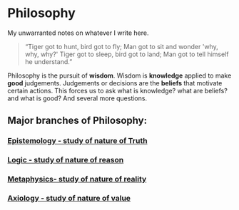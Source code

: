 # Philosophy
My unwarranted notes on whatever I write here.

> “Tiger got to hunt, bird got to fly; Man got to sit and wonder 'why, why, why?'
> Tiger got to sleep, bird got to land; Man got to tell himself he understand.”

Philosophy is the pursuit of **wisdom**. Wisdom is **knowledge** applied to make **good** judgements.
Judgements or decisions are the **beliefs** that motivate certain actions.
This forces us to ask what is knowledge? what are beliefs? and what is good? And several more questions.

## Major branches of Philosophy:
### [Epistemology - study of nature of Truth](https://uv-1999.github.io/notes/epistemology.md)
### [Logic - study of nature of reason](https://uv-1999.github.io/notes/logic.md)
### [Metaphysics- study of nature of reality](https://uv-1999.github.io/notes/metaphysics.md)
### [Axiology - study of nature of value](https://uv-1999.github.io/notes/axiology.md)
